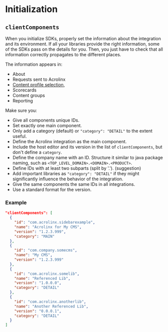 # Initialization

## `clientComponents`

When you initialize SDKs, properly set the information about the integration and its environment.
If all your libraries provide the right information, some of the SDKs pass on the details for you.
Then, you just have to check that all information correctly propagates to the different places.

The information appears in:

* About
* Requests sent to Acrolinx
* [Content profile selection](text-extraction.md#how-acrolinx-reads-your-content),
* Scorecards
* Content groups
* Reporting

Make sure you:

* Give all components unique IDs.
* Set exactly one main component.
* Only add a category (default) or `"category": "DETAIL"` to the extent useful.
* Define the Acrolinx integration as the main component.
* Include the host editor and its version in the list of `clientComponents`, but don't define a `category`.
* Define the company name with an ID.
  Structure it similar to java package naming, such as `<TOP_LEVEL_DOMAIN>.<DOMAIN>.<PRODUCT>`.
* Define IDs with at least two subparts (split by '.'). (suggestion)
* Add important libraries as `"category": "DETAIL"` if they might significantly influence the behavior of the integration.
* Give the same components the same IDs in all integrations.
* Use a standard format for the version.

### Example

```json
"clientComponents": [
  {
    "id": "com.acrolinx.sidebarexample",
    "name": "Acrolinx for My CMS",
    "version": "1.2.3.999",
    "category": "MAIN"
  },
  {
    "id": "com.company.somecms",
    "name": "My CMS",
    "version": "1.2.3.999"
  },
  {
    "id": "com.acrolinx.somelib",
    "name": "Referenced Lib",
    "version": "1.0.0.0",
    "category": "DETAIL"
  },
  {
    "id": "com.acrolinx.anotherlib",
    "name": "Another Referenced Lib",
    "version": "0.0.0.1",
    "category": "DETAIL"
  }
]
```
